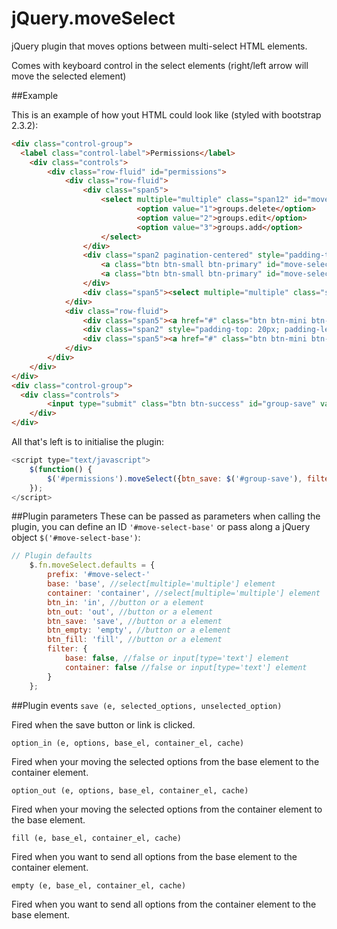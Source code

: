 jQuery.moveSelect
=================

jQuery plugin that moves options between multi-select HTML elements.

Comes with keyboard control in the select elements (right/left arrow will move the selected element)

##Example

This is an example of how yout HTML could look like (styled with bootstrap 2.3.2):
```html
<div class="control-group">
  <label class="control-label">Permissions</label>
	<div class="controls">
		<div class="row-fluid" id="permissions">
			<div class="row-fluid">
				<div class="span5">
					<select multiple="multiple" class="span12" id="move-select-base" size="8">
							<option value="1">groups.delete</option>
							<option value="2">groups.edit</option>
							<option value="3">groups.add</option>
					</select>
				</div>
				<div class="span2 pagination-centered" style="padding-top: 60px;">
					<a class="btn btn-small btn-primary" id="move-select-in">>></a><br />
					<a class="btn btn-small btn-primary" id="move-select-out"><<</a>
				</div>
				<div class="span5"><select multiple="multiple" class="span12" id="move-select-container" size="8" name="permissions[]"></select></div>
			</div>
			<div class="row-fluid">
				<div class="span5"><a href="#" class="btn btn-mini btn-success" id="move-select-fill">Move all</a></div>
				<div class="span2" style="padding-top: 20px; padding-left: 15px"></div>
				<div class="span5"><a href="#" class="btn btn-mini btn-danger pull-right" id="move-select-empty">Remove all</a></div>
			</div>
		</div>
	</div>
</div>
<div class="control-group">
  <div class="controls">
		<input type="submit" class="btn btn-success" id="group-save" value="Create group" />
	</div>
</div>

```

All that's left is to initialise the plugin:
```javascript
<script type="text/javascript">
	$(function() {
		$('#permissions').moveSelect({btn_save: $('#group-save'), filter: false});
	});
</script>
```

##Plugin parameters
These can be passed as parameters when calling the plugin, you can define an ID ```'#move-select-base'``` or 
pass along a jQuery object ```$('#move-select-base')```:

```javascript
// Plugin defaults
	$.fn.moveSelect.defaults = {
		prefix: '#move-select-'
		base: 'base', //select[multiple='multiple'] element
		container: 'container', //select[multiple='multiple'] element
		btn_in: 'in', //button or a element
		btn_out: 'out', //button or a element
		btn_save: 'save', //button or a element
		btn_empty: 'empty', //button or a element
		btn_fill: 'fill', //button or a element
		filter: {
			base: false, //false or input[type='text'] element
			container: false //false or input[type='text'] element
		}
	};
```

##Plugin events
```save (e, selected_options, unselected_option)```

Fired when the save button or link is clicked.

```option_in (e, options, base_el, container_el, cache)```

Fired when your moving the selected options from the base element to the container element.

```option_out (e, options, base_el, container_el, cache)```

Fired when your moving the selected options from the container element to the base element.

```fill (e, base_el, container_el, cache)```

Fired when you want to send all options from the base element to the container element.

```empty (e, base_el, container_el, cache)```

Fired when you want to send all options from the container element to the base element.
